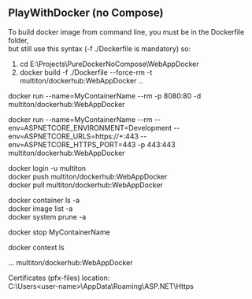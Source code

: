 ## PlayWithDocker (no Compose)

To build docker image from command line﻿, you must be in the Dockerfile folder,  
but still use this syntax (-f ./Dockerfile is mandatory) so:  

1. cd E:\Projects\PureDockerNoCompose\WebAppDocker  
2. docker build -f ./Dockerfile --force-rm -t multiton/dockerhub:WebAppDocker ..  

docker run --name=MyContainerName --rm -p 8080:80 -d multiton/dockerhub:WebAppDocker  

docker run --name=MyContainerName --rm --env=ASPNETCORE_ENVIRONMENT=Development --env=ASPNETCORE_URLS=https://+:443 --env=ASPNETCORE_HTTPS_PORT=443 -p 443:443 multiton/dockerhub:WebAppDocker  

docker login -u multiton  
docker push multiton/dockerhub:WebAppDocker  
docker pull multiton/dockerhub:WebAppDocker  

docker container ls -a  
docker image list -a  
docker system prune -a  

docker stop MyContainerName  

docker context ls  

<PropertyGroup>  
	...  
	<DockerfileTag>multiton/dockerhub:WebAppDocker</DockerfileTag>  
</PropertyGroup>  
  
Certificates (pfx-files) location:  
C:\Users\<user-name>\AppData\Roaming\ASP.NET\Https
